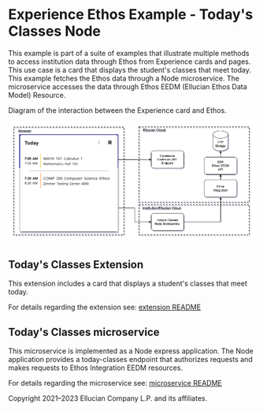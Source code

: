   # Experience Ethos Example - Today's Classes Node

This example is part of a suite of examples that illustrate multiple methods to access institution data through Ethos from Experience cards and pages. This use case is a card that displays the student's classes that meet today. This example fetches the Ethos data through a Node microservice. The microservice accesses the data through Ethos EEDM (Ellucian Ethos Data Model) Resource.

Diagram of the interaction between the Experience card and Ethos.

![](docs/images/Todays-Classes-Node.png)

## Today's Classes Extension

This extension includes a card that displays a student's classes that meet today.

For details regarding the extension see: [extension README](extension/README.md)

## Today's Classes microservice

This microservice is implemented as a Node express application. The Node application provides a today-classes endpoint that authorizes requests and makes requests to Ethos Integration EEDM resources.

For details regarding the microservice see: [microservice README](microservice/README.md)

Copyright 2021–2023 Ellucian Company L.P. and its affiliates.

  
